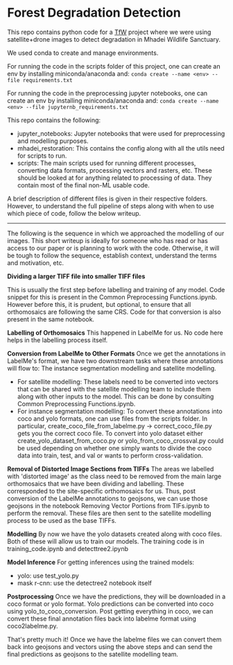 # Forest Degradation Detection

This repo contains python code for a [TfW](https://www.techforwildlife.com/) project where we were using satellite+drone images to detect 
degradation in Mhadei Wildlife Sanctuary.

We used conda to create and manage environments. 

For running the code in the scripts folder of this project, one can create an env by installing miniconda/anaconda 
and:
`conda create --name <env> --file requirements.txt`

For running the code in the preprocessing jupyter notebooks, one can create an env by installing miniconda/anaconda 
and:
`conda create --name <env> --file jupyternb_requirements.txt`

This repo contains the following:
* jupyter_notebooks: Jupyter notebooks that were used for preprocessing and modelling purposes.
* mhadei_restoration: This contains the config along with all the utils need for scripts to run.
* scripts: The main scripts used for running different processes, converting data formats, processing
vectors and rasters, etc. These should be looked at for anything related to processing of data. They contain
most of the final non-ML usable code.

A brief description of different files is given in their respective folders. However, to understand the full pipeline
of steps along with when to use which piece of code, follow the below writeup.

---
The following is the sequence in which we approached the modelling of our images. This short writeup is ideally for
someone who has read or has access to our paper or is planning to work with the code. 
Otherwise, it will be tough to follow the sequence, establish context, understand the terms and motivation, etc.

**Dividing a larger TIFF file into smaller TIFF files**

This is usually the first step before labelling and training of any model. Code snippet for this is present
in the Common Preprocessing Functions.ipynb. However before this, it is prudent, but optional, to ensure that all 
orthomosaics are following the same CRS. Code for that conversion is also present in the same notebook.

**Labelling of Orthomosaics**
This happened in LabelMe for us. No code here helps in the labelling process itself.

**Conversion from LabelMe to Other Formats**
Once we get the annotations in LabelMe's format, we have two downstream tasks where these annotations will flow to:
The instance segmentation modelling and satellite modelling.

* For satellite modelling: These labels need to be converted into vectors that can be shared with the satellite
modelling team to include them along with other inputs to the model. This can be done by consulting 
Common Preprocessing Functions.ipynb. 
* For instance segmentation modelling: To convert these annotations into coco and yolo formats, one can use
files from the scripts folder. In particular, create_coco_file_from_labelme.py -> correct_coco_file.py gets you 
the correct coco file. To convert into yolo dataset either create_yolo_dataset_from_coco.py or yolo_from_coco_crossval.py
could be used depending on whether one simply wants to divide the coco data into train, test, and val or wants to 
perform cross-validation.

**Removal of Distorted Image Sections from TIFFs**
The areas we labelled with 'distorted image' as the class need to be removed from the main large orthomosaics 
that we have been dividing and labelling. These corresponded to the site-specific orthomosaics for us. 
Thus, post conversion of the LabelMe annotations to geojsons, we can use those geojsons in the notebook 
Removing Vector Portions from TIFs.ipynb to perform the removal. These files are then sent to the satellite modelling
process to be used as the base TIFFs.

**Modelling**
By now we have the yolo datasets created along with coco files. Both of these will allow us to train our
models. The training code is in training_code.ipynb and detecttree2.ipynb

**Model Inference**
For getting inferences using the trained models:
* yolo: use test_yolo.py
* mask r-cnn: use the detectree2 notebook itself

**Postprocessing**
Once we have the predictions, they will be downloaded in a coco format or yolo format. Yolo predictions 
can be converted into coco using yolo_to_coco_conversion. Post getting everything in coco, we can convert these 
final annotation files back into labelme format using coco2labelme.py.

That's pretty much it! Once we have the labelme files we can convert them back into geojsons and vectors using the
above steps and can send the final predictions as geojsons to the satellite modelling team.